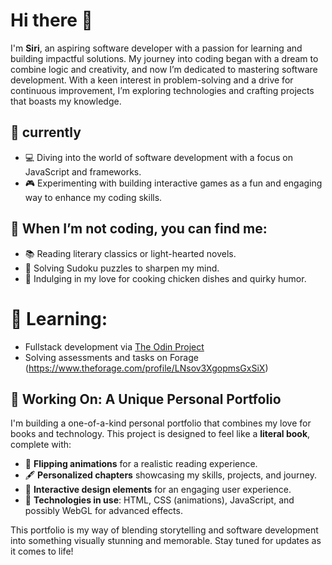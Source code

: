 
# Hi there 👋

I'm **Siri**, an aspiring software developer with a passion for learning and building impactful solutions. My journey into coding began with a dream to combine logic and creativity, and now I’m dedicated to mastering software development. With a keen interest in problem-solving and a drive for continuous improvement, I’m exploring technologies and crafting projects that boasts my knowledge.

## 🌟 currently 

- 💻 Diving into the world of software development with a focus on JavaScript and frameworks.  
- 🎮 Experimenting with building interactive games as a fun and engaging way to enhance my coding skills.

## 🌟 When I’m not coding, you can find me:  
- 📚 Reading literary classics or light-hearted novels.  
- 🧩 Solving Sudoku puzzles to sharpen my mind.  
- 🍗 Indulging in my love for cooking chicken dishes and quirky humor.

# 🌟 Learning: 
- Fullstack development via [The Odin Project](https://www.theodinproject.com/)
- Solving assessments and tasks on Forage (https://www.theforage.com/profile/LNsov3XgopmsGxSiX) 

## 📖 Working On: A Unique Personal Portfolio

I'm building a one-of-a-kind personal portfolio that combines my love for books and technology. This project is designed to feel like a **literal book**, complete with:  
- 📜 **Flipping animations** for a realistic reading experience.  
- 🖋️ **Personalized chapters** showcasing my skills, projects, and journey.  
- 🎨 **Interactive design elements** for an engaging user experience.  
- 💾 **Technologies in use**: HTML, CSS (animations), JavaScript, and possibly WebGL for advanced effects.  

This portfolio is my way of blending storytelling and software development into something visually stunning and memorable. Stay tuned for updates as it comes to life!
  
